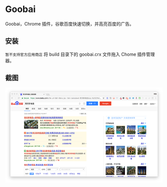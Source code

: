# Goobai
Goobai，Chrome 插件，谷歌百度快速切换，并高亮百度的广告。

安装
----
`暂不支持官方应用商店`
将 build 目录下的 goobai.crx 文件拖入 Chome 插件管理器。

截图
----
![Googbai Screenshot](docs/screenshot.png)
